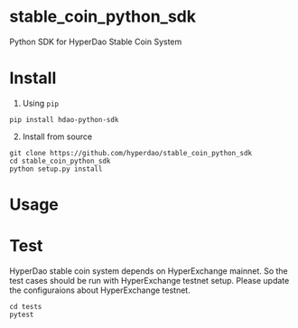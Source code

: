 # stable_coin_python_sdk
Python SDK for HyperDao Stable Coin System


# Install

1. Using ```pip```

```
pip install hdao-python-sdk
```

2. Install from source

```
git clone https://github.com/hyperdao/stable_coin_python_sdk
cd stable_coin_python_sdk
python setup.py install
```

# Usage

# Test

HyperDao stable coin system depends on HyperExchange mainnet. So the test cases should be run with HyperExchange testnet setup.
Please update the configuraions about HyperExchange testnet.

```
cd tests
pytest
```